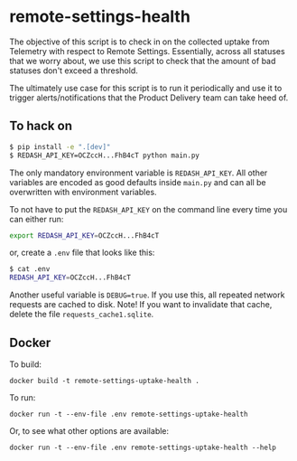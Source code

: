 # remote-settings-health

The objective of this script is to check in on the collected uptake from Telemetry
with respect to Remote Settings. Essentially, across all statuses that we worry
about, we use this script to check that the amount of bad statuses don't exceed
a threshold.

The ultimately use case for this script is to run it periodically and use it to
trigger alerts/notifications that the Product Delivery team can take heed of.

## To hack on

```bash
$ pip install -e ".[dev]"
$ REDASH_API_KEY=OCZccH...FhB4cT python main.py
```

The only mandatory environment variable is `REDASH_API_KEY`. All other variables
are encoded as good defaults inside `main.py` and can all be overwritten with
environment variables.

To not have to put the `REDASH_API_KEY` on the command line every time you can either
run:

```bash
export REDASH_API_KEY=OCZccH...FhB4cT
```

or, create a `.env` file that looks like this:

```bash
$ cat .env
REDASH_API_KEY=OCZccH...FhB4cT
```

Another useful variable is `DEBUG=true`. If you use this, all repeated network
requests are cached to disk. Note! If you want to invalidate that cache, delete
the file `requests_cache1.sqlite`.

## Docker

To build:

    docker build -t remote-settings-uptake-health .

To run:

    docker run -t --env-file .env remote-settings-uptake-health

Or, to see what other options are available:

    docker run -t --env-file .env remote-settings-uptake-health --help
